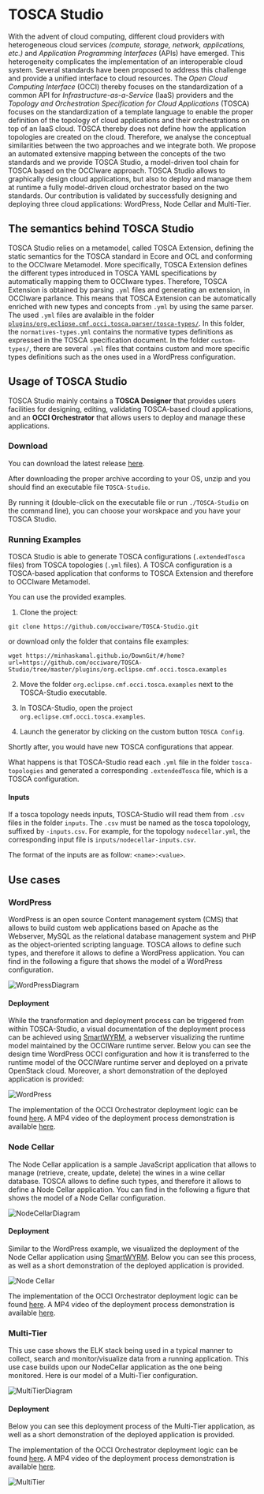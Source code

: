 # TOSCA Studio

With the advent of cloud computing, different cloud providers with heterogeneous cloud services _(compute, storage, network, applications, etc.)_ and _Application Programming Interfaces_ (APIs) have emerged. This heterogeneity complicates the implementation of an interoperable cloud system. 
Several standards have been proposed to address this challenge and provide a unified interface to cloud resources.
The _Open Cloud Computing Interface_ (OCCI) thereby focuses on the standardization of a common API for _Infrastructure-as-a-Service_ (IaaS) providers and the _Topology and Orchestration Specification for Cloud Applications_ (TOSCA) focuses on the standardization of a template language to enable the proper definition of the topology of cloud applications and their orchestrations on top of an IaaS cloud.
TOSCA thereby does not define how the application topologies are created on the cloud. Therefore, we analyse the conceptual similarities between the two approaches and we integrate both. 
We propose an automated extensive mapping between the concepts of the two standards and we provide TOSCA Studio, a model-driven tool chain for TOSCA based on the OCCIware approach. TOSCA Studio allows to graphically design cloud applications, but also to deploy and manage them at runtime a fully model-driven cloud orchestrator based on the two standards. Our contribution is validated by successfully designing and deploying three cloud applications: WordPress, Node Cellar and Multi-Tier.

## The semantics behind TOSCA Studio

TOSCA Studio relies on a metamodel, called TOSCA Extension, defining the static semantics for the TOSCA standard in Ecore and OCL and conforming to the OCCIware Metamodel. More specifically, TOSCA Extension defines the different types introduced in TOSCA YAML specifications by automatically mapping them to OCCIware types.
Therefore, TOSCA Extension is obtained by parsing `.yml` files and generating an extension, in OCCIware parlance. This means that TOSCA Extension can be automatically enriched with new types and concepts from `.yml` by using the same parser.
The used `.yml` files are avalaible in the folder [`plugins/org.eclipse.cmf.occi.tosca.parser/tosca-types/`](https://github.com/occiware/TOSCA-Studio/tree/master/plugins/org.eclipse.cmf.occi.tosca.parser/tosca-types). 
In this folder, the `normatives-types.yml` contains the normative types definitions as expressed in the TOSCA specification document.
In the folder `custom-types/`, there are several `.yml` files that contains custom and more specific types definitions such as the ones used in a WordPress configuration.

## Usage of TOSCA Studio
TOSCA Studio mainly contains a **TOSCA Designer** that provides users facilities for designing, editing, validating TOSCA-based cloud applications, and an **OCCI Orchestrator** that allows users to deploy and manage these applications.

### Download

You can download the latest release [here](https://github.com/occiware/TOSCA-Studio/releases).

After downloading the proper archive according to your OS, unzip and you should find an executable file `TOSCA-Studio`.

By running it (double-click on the executable file or run `./TOSCA-Studio` on the command line), you can choose your worskpace and you have your TOSCA Studio.

### Running Examples

TOSCA Studio is able to generate TOSCA configurations (`.extendedTosca` files) from TOSCA topologies (`.yml` files). A TOSCA configuration is a TOSCA-based application that conforms to TOSCA Extension and therefore to OCCIware Metamodel.

You can use the provided examples.

1. Clone the project:

```
git clone https://github.com/occiware/TOSCA-Studio.git
```
or download only the folder that contains file examples:

```
wget https://minhaskamal.github.io/DownGit/#/home?url=https://github.com/occiware/TOSCA-Studio/tree/master/plugins/org.eclipse.cmf.occi.tosca.examples
```

2. Move the folder `org.eclipse.cmf.occi.tosca.examples` next to the TOSCA-Studio executable.

3. In TOSCA-Studio, open the project `org.eclipse.cmf.occi.tosca.examples`.

4. Launch the generator by clicking on the custom button `TOSCA Config`.

Shortly after, you would have new TOSCA configurations that appear. 

What happens is that TOSCA-Studio read each `.yml` file in the folder `tosca-topologies` and generated a corresponding `.extendedTosca` file, which is a TOSCA configuration.

#### Inputs

If a tosca topology needs inputs, TOSCA-Studio will read them from `.csv` files in the folder `inputs`.
The `.csv` must be named as the tosca topolology, suffixed by `-inputs.csv`.
For example, for the topology `nodecellar.yml`, the corresponding input file is `inputs/nodecellar-inputs.csv`.

The format of the inputs are as follow: `<name>:<value>`.

## Use cases

### WordPress

WordPress is an open source Content management system (CMS) that allows to build custom web applications based on Apache as the  Webserver, MySQL  as  the  relational database management system and PHP as the object-oriented scripting language. TOSCA allows to define such types, and therefore it allows to define a WordPress application. You can find in the following a figure that shows the model of a WordPress configuration.

![WordPressDiagram](https://github.com/occiware/TOSCA-Studio/blob/master/img/WordPressDiagram.jpg)

#### Deployment

While the transformation and deployment process can be triggered from within TOSCA-Studio, a visual documentation of the deployment process  can be achieved using [SmartWYRM](https://gitlab.gwdg.de/rwm/de.ugoe.cs.rwm.smartwyrm), a webserver visualizing the runtime model maintained by the OCCIWare runtime server. Below you can see the design time WordPress OCCI configuration and how it is transferred to the runtime model of the OCCIWare runtime server and deployed on a private OpenStack cloud. Moreover, a short demonstration of the deployed application is provided:

![WordPress](videos/WordPress-deployment.gif)

The implementation of the OCCI Orchestrator deployment logic can be found [here](https://gitlab.gwdg.de/rwm/de.ugoe.cs.rwm.docci).
A MP4 video of the deployment process demonstration is available [here](https://github.com/occiware/TOSCA-studio/raw/master/videos/WordPress-deployment.mp4).

### Node Cellar

The Node Cellar application is a sample JavaScript application that allows to manage (retrieve, create, update, delete) the wines in a wine cellar database. TOSCA allows to define such types, and therefore it allows to define a Node Cellar application. You can find in the following a figure that shows the model of a Node Cellar configuration.

![NodeCellarDiagram](https://github.com/occiware/TOSCA-Studio/blob/master/img/NodeCellarDiagram.jpg)

#### Deployment
Similar to the WordPress example, we visualized the deployment of the Node Cellar application using [SmartWYRM]("https://gitlab.gwdg.de/rwm/de.ugoe.cs.rwm.smartwyrm"). Below you can see this process, as well as a short demonstration of the deployed application is provided.

![Node Cellar](videos/Node_Cellar-deployment.gif)

The implementation of the OCCI Orchestrator deployment logic can be found [here](https://gitlab.gwdg.de/rwm/de.ugoe.cs.rwm.docci).
A MP4 video of the deployment process demonstration is available [here](https://github.com/occiware/TOSCA-studio/raw/master/videos/Node_Cellar-deployment.mp4).

### Multi-Tier
This use case shows the ELK stack being used in a typical manner to collect, search and monitor/visualize data from a running application. 
This use case builds upon our NodeCellar application as the one being monitored. Here is our model of a Multi-Tier configuration.

![MultiTierDiagram](https://github.com/occiware/TOSCA-Studio/blob/master/img/MultiTierDiagram.jpg)

#### Deployment
Below you can see this deployment process of the Multi-Tier application, as well as a short demonstration of the deployed application is provided.

The implementation of the OCCI Orchestrator deployment logic can be found [here](https://gitlab.gwdg.de/rwm/de.ugoe.cs.rwm.docci).
A MP4 video of the deployment process demonstration is available [here](https://github.com/occiware/TOSCA-studio/raw/master/videos/MultiTier-deployment.mp4).

![MultiTier](videos/MultiTier-deployment.gif)

